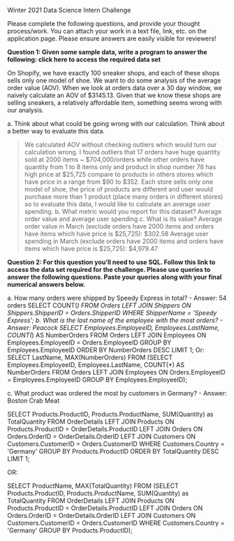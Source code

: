 Winter 2021 Data Science Intern Challenge 

Please complete the following questions, and provide your thought process/work. You can attach your work in a text file, link, etc. on the application page. Please ensure answers are easily visible for reviewers!


**Question 1: Given some sample data, write a program to answer the following: click here to access the required data set**

On Shopify, we have exactly 100 sneaker shops, and each of these shops sells only one model of shoe. We want to do some analysis of the average order value (AOV). When we look at orders data over a 30 day window, we naively calculate an AOV of $3145.13. Given that we know these shops are selling sneakers, a relatively affordable item, something seems wrong with our analysis. 

a.	Think about what could be going wrong with our calculation. Think about a better way to evaluate this data. 
>	We calculated AOV without checking outliers which would turn our calculation wrong.
I found outliers that 17 orders have huge quantity sold at 2000 items ~ $704,000/orders while other orders have quantity from 1 to 8 items only and product in shop number 78 has high price at $25,725 compare to products in others stores which have price in a range from $90 to $352.</font>
>	Each store sells only one model of shoe, the price of products are different and user would purchase more than 1 product (place many orders in different stores) so to evaluate this data, I would like to calculate an average user spending.
b.	What metric would you report for this dataset?
> Average order value and average user spending
c.	What is its value?
> Average order value in March (exclude orders have 2000 items and orders have items which have price is $25,725): $302.58
> Average user spending in March (exclude orders have 2000 items and orders have items which have price is $25,725): $4,979.47 


**Question 2: For this question you’ll need to use SQL. Follow this link to access the data set required for the challenge. Please use queries to answer the following questions. Paste your queries along with your final numerical answers below.**

a.	How many orders were shipped by Speedy Express in total? - Answer: 54 orders
SELECT COUNT(*) FROM Orders
LEFT JOIN Shippers ON Shippers.ShipperID = Orders.ShipperID
WHERE ShipperName = 'Speedy Express';
b.	What is the last name of the employee with the most orders? - Answer: Peacock
SELECT Employees.EmployeeID, Employees.LastName, COUNT(*) AS NumberOrders 
FROM Orders
LEFT JOIN Employees ON Employees.EmployeeID = Orders.EmployeeID
GROUP BY Employees.EmployeeID
ORDER BY NumberOrders DESC
LIMIT 1;
Or:
SELECT LastName, MAX(NumberOrders)
FROM 
  (SELECT Employees.EmployeeID, Employees.LastName, COUNT(*) AS NumberOrders FROM Orders
  LEFT JOIN Employees ON Orders.EmployeeID = Employees.EmployeeID
  GROUP BY Employees.EmployeeID);

c.	What product was ordered the most by customers in Germany? - Answer: Boston Crab Meat

SELECT Products.ProductID, Products.ProductName, SUM(Quantity) as TotalQuantity 
FROM OrderDetails
LEFT JOIN Products ON Products.ProductID = OrderDetails.ProductID
LEFT JOIN Orders ON Orders.OrderID = OrderDetails.OrderID
LEFT JOIN Customers ON Customers.CustomerID = Orders.CustomerID
WHERE Customers.Country = 'Germany'
GROUP BY Products.ProductID
ORDER BY TotalQuantity DESC
LIMIT 1;

OR:

SELECT ProductName, MAX(TotalQuantity)
FROM 
  (SELECT Products.ProductID, Products.ProductName, SUM(Quantity) as TotalQuantity FROM OrderDetails
  LEFT JOIN Products ON Products.ProductID = OrderDetails.ProductID
  LEFT JOIN Orders ON Orders.OrderID = OrderDetails.OrderID
  LEFT JOIN Customers ON Customers.CustomerID = Orders.CustomerID
  WHERE Customers.Country = 'Germany'
  GROUP BY Products.ProductID);       
